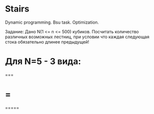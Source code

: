 # Stairs
Dynamic programming. Bsu task. Optimization.

Задание: Дано N(1 <= n <= 500) кубиков. Посчитать количество различных возможных лестниц, при условии что каждая следующая стока обязательно длинее предыдущей!

Для N=5 - 3 вида:
==
===

=
====

=====
